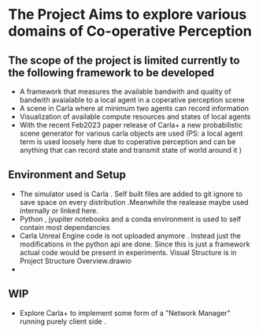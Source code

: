 # The Project Aims to explore various domains of Co-operative Perception

## The scope of the project is limited currently to the following framework to be developed 

- A framework that measures the available bandwith and quality of bandwith avaialable to a local agent in a coperative perception scene
- A scene in Carla where at minimum two agents can record information 
- Visualization of available compute resources and states of local agents
- With the recent Feb2023 paper release of Carla+ a new probabilistic scene generator for various carla objects are used
(PS: a local agent term is used loosely here due to coperative perception and can be anything that can record state and transmit state of world around it )

## Environment and Setup

- The simulator used is Carla . Self built files are added to git ignore to save space on every distribution .Meanwhile the realease maybe used internally or linked here. 
- Python , jyupiter notebooks and a conda environment is used to self contain most dependancies 
- Carla Unreal Engine code is not uploaded anymore . Instead just the modifications in the python api are done. Since this is just a framework actual code would be present in experiments.
Visual Structure is in Project Structure Overview.drawio
- 


## WIP
- Explore Carla+ to implement some form of a "Network Manager" running purely client side .
